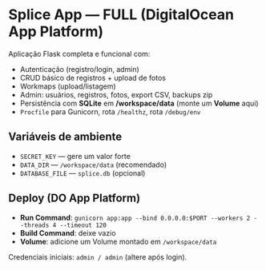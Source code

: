 
# Splice App — FULL (DigitalOcean App Platform)

Aplicação Flask completa e funcional com:
- Autenticação (registro/login, admin)
- CRUD básico de registros + upload de fotos
- Workmaps (upload/listagem)
- Admin: usuários, registros, fotos, export CSV, backups zip
- Persistência com **SQLite** em **/workspace/data** (monte um **Volume** aqui)
- `Procfile` para Gunicorn, rota `/healthz`, rota `/debug/env`

## Variáveis de ambiente
- `SECRET_KEY` — gere um valor forte
- `DATA_DIR` — `/workspace/data` (recomendado)
- `DATABASE_FILE` — `splice.db` (opcional)

## Deploy (DO App Platform)
- **Run Command**: `gunicorn app:app --bind 0.0.0.0:$PORT --workers 2 --threads 4 --timeout 120`
- **Build Command**: deixe vazio
- **Volume**: adicione um Volume montado em `/workspace/data`

Credenciais iniciais: `admin / admin` (altere após login).
